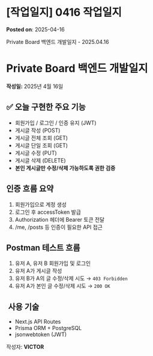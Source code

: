 # [작업일지] 0416 작업일지
**Posted on**: 2025-04-16

Private Board 백엔드 개발일지 - 2025.04.16


  <h1>  Private Board 백엔드 개발일지</h1>
  <p><strong>작성일:</strong> 2025년 4월 16일</p>

  <h2>✅ 오늘 구현한 주요 기능</h2>
  <ul>
    <li>회원가입 / 로그인 / 인증 유지 (JWT)</li>
    <li>게시글 작성 (POST)</li>
    <li>게시글 전체 조회 (GET)</li>
    <li>게시글 단일 조회 (GET)</li>
    <li>게시글 수정 (PUT)</li>
    <li>게시글 삭제 (DELETE)</li>
    <li><strong>본인 게시글만 수정/삭제 가능하도록 권한 검증</strong></li>
  </ul>

  <h2>  인증 흐름 요약</h2>
  <ol>
    <li>회원가입으로 계정 생성</li>
    <li>로그인 후 accessToken 발급</li>
    <li>Authorization 헤더에 Bearer 토큰 전달</li>
    <li>/me, /posts 등 인증이 필요한 API 접근</li>
  </ol>

  <h2>  Postman 테스트 흐름</h2>
  <ol>
    <li>유저 A, 유저 B 회원가입 및 로그인</li>
    <li>유저 A가 게시글 작성</li>
    <li>유저 B가 A의 글 수정/삭제 시도 → <code>403 Forbidden</code></li>
    <li>유저 A가 본인 글 수정/삭제 시도 → <code>200 OK</code></li>
  </ol>

  <h2> ️ 사용 기술</h2>
  <ul>
    <li>Next.js API Routes</li>
    <li>Prisma ORM + PostgreSQL</li>
    <li>jsonwebtoken (JWT)</li>
  </ul>

  <p>작성자: <strong>VICTOR</strong></p>